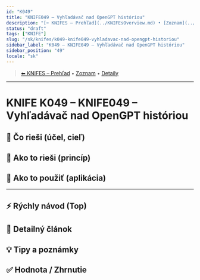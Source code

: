 ```yaml
---
id: "K049"
title: "KNIFE049 – Vyhľadávač nad OpenGPT históriou"
description: "[⬅ KNIFES – Prehľad](../KNIFEsOverview.md) • [Zoznam](../KNIFE_Overview_List.md) • [Detaily](../KNIFE_Overview_Details.md)\\\\n---\\\\n KNIFE K049 – KNIFE049 – Vyhľadávač nad OpenGPT históriou"
status: "draft"
tags: ["KNIFE"]
slug: "/sk/knifes/k049-knife049-vyhladavac-nad-opengpt-historiou"
sidebar_label: "K049 – KNIFE049 – Vyhľadávač nad OpenGPT históriou"
sidebar_position: "49"
locale: "sk"
---
```

<!-- body:start -->

<!-- nav:knifes -->
> [⬅ KNIFES – Prehľad](../KNIFEsOverview.md) • [Zoznam](../KNIFE_Overview_List.md) • [Detaily](../KNIFE_Overview_Details.md)
---
# KNIFE K049 – KNIFE049 – Vyhľadávač nad OpenGPT históriou

## 🎯 Čo rieši (účel, cieľ)

## 🧩 Ako to rieši (princíp)

## 🧪 Ako to použiť (aplikácia)

---

## ⚡ Rýchly návod (Top)

## 📜 Detailný článok

## 💡 Tipy a poznámky

## ✅ Hodnota / Zhrnutie
